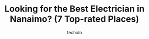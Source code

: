 ---
layout: ampstory
image: https://i0.wp.com/www.auto.or.id/wp-content/uploads/2023/06/f-m-installations-ltd-0-nanaimo-1686327311.jpeg?resize=640,853
author: techidn
featured: false
description: Nanaimo, British Columbia, Canada is a haven for Electrician enthusiasts, boasting an impressive array of 7 top-notch establishments. Whether youre a seasoned connoisseur or simply curious 
title: Looking for the Best Electrician in Nanaimo? (7 Top-rated Places)
cover:
   title: Looking for the Best Electrician in Nanaimo? (7 Top-rated Places)
   subtitle: AUTO.OR.ID
   background: https://www.auto.or.id/wp-content/uploads/2023/06/f-m-installations-ltd-0-nanaimo-1686327311.jpeg

pages: 
 - layout: thirds
   top: <h1>#1 Mazzei Electric</h1>
   bottom: "<p>I can still remember my dad doing his own electrical work.  He was a food broker, but that never stopped him.   The sparks and sounds of arcing were positively delightful</p>"
   background: https://www.auto.or.id/wp-content/uploads/2023/06/f-m-installations-ltd-1-nanaimo-1686327313.jpeg
   backgroundblur: true
 - layout: thirds
   top: <h1>#2 Island Electric Company</h1>
   bottom: "<p>161 Black Powder Trail, Nanaimo, BC V9S 3G4, Canada</p>"
   background: https://www.auto.or.id/wp-content/uploads/2023/06/f-m-installations-ltd-2-nanaimo-1686327314.png
   cta:
      link: https://www.auto.or.id/looking-for-the-best-electrician-in-nanaimo-7-top-rated-places/
      text: Looking for the Best Electrician in Nanaimo? (7 Top-rated Places)
 - layout: thirds
   top: <h1>#3 Lantos Electric Ltd</h1>
   bottom: "<p>439 Alpen Way, Nanaimo, BC V9R 0C1, Canada</p>"
   background: https://images.unsplash.com/photo-1622407760454-0a091d4c6cdf?ixlib=rb-4.0.3&ixid=MnwxMjA3fDB8MHxwaG90by1wYWdlfHx8fGVufDB8fHx8&auto=format&fit=crop&w=640&h=853&q=80
   cta:
      link: https://www.auto.or.id/looking-for-the-best-electrician-in-nanaimo-7-top-rated-places/
      text: Looking for the Best Electrician in Nanaimo? (7 Top-rated Places)
 - layout: thirds
   top: <h1>#4 Den Mar Electric Ltd</h1>
   bottom: "<p>1810 Fremont Rd, Nanaimo, BC V9S 3H4, Canada</p>"
   background: https://images.unsplash.com/photo-1608578702177-1ea59540ac72?ixlib=rb-4.0.3&ixid=MnwxMjA3fDB8MHxwaG90by1wYWdlfHx8fGVufDB8fHx8&auto=format&fit=crop&w=640&h=853&q=80
   cta:
      link: https://www.auto.or.id/looking-for-the-best-electrician-in-nanaimo-7-top-rated-places/
      text: Looking for the Best Electrician in Nanaimo? (7 Top-rated Places)
 - layout: thirds
   top: <h1>#5 JLO Electrical Services LTD</h1>
   bottom: "<p>3245 Rock City Rd, Nanaimo, BC V9T 1T5, Canada</p>"
   background: https://images.unsplash.com/photo-1634907076255-a56723f9b9ad?ixlib=rb-4.0.3&ixid=MnwxMjA3fDB8MHxwaG90by1wYWdlfHx8fGVufDB8fHx8&auto=format&fit=crop&w=640&h=853&q=80
   cta:
      link: https://www.auto.or.id/looking-for-the-best-electrician-in-nanaimo-7-top-rated-places/
      text: Looking for the Best Electrician in Nanaimo? (7 Top-rated Places)
 - layout: thirds
   top: <h1>#6 Axford Electrical</h1>
   bottom: "<p>5131 Carol Pl, Nanaimo, BC V9T 5Z3, Canada</p>"
   background: https://images.unsplash.com/photo-1625863929285-5e37a6b0df1c?ixlib=rb-4.0.3&ixid=MnwxMjA3fDB8MHxwaG90by1wYWdlfHx8fGVufDB8fHx8&auto=format&fit=crop&w=640&h=853&q=80
   cta:
      link: https://www.auto.or.id/looking-for-the-best-electrician-in-nanaimo-7-top-rated-places/
      text: Looking for the Best Electrician in Nanaimo? (7 Top-rated Places)
 - layout: thirds
   top: <h1>#7 CBS Electrical Contractors</h1>
   bottom: "<p>212 Strickland St, Nanaimo, BC V9R 4S4, Canada</p>"
   background: https://images.unsplash.com/photo-1639928845361-30872daf785b?ixlib=rb-4.0.3&ixid=MnwxMjA3fDB8MHxwaG90by1wYWdlfHx8fGVufDB8fHx8&auto=format&fit=crop&w=640&h=853&q=80
   cta:
      link: https://www.auto.or.id/looking-for-the-best-electrician-in-nanaimo-7-top-rated-places/
      text: Looking for the Best Electrician in Nanaimo? (7 Top-rated Places)
 - layout: thirds
   middle: Continue reading...
   background: https://images.unsplash.com/photo-1637160969382-6562ca0d1435?ixlib=rb-4.0.3&ixid=MnwxMjA3fDB8MHxwaG90by1wYWdlfHx8fGVufDB8fHx8&auto=format&fit=crop&w=640&h=853&q=80
   cta:
      link: https://www.auto.or.id/looking-for-the-best-electrician-in-nanaimo-7-top-rated-places/
      text: Looking for the Best Electrician in Nanaimo? (7 Top-rated Places)

---